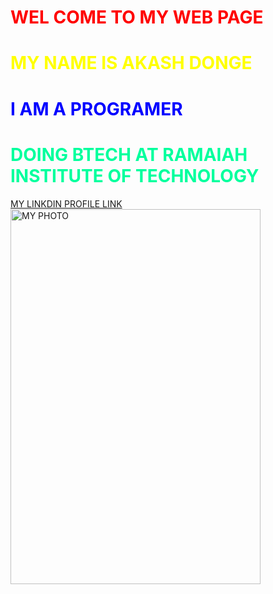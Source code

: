 <!DOCTYPE html>
<html lang="en">
<head>
    <meta charset="UTF-8">
    <meta http-equiv="X-UA-Compatible" content="IE=edge">
    <meta name="viewport" content="width=device-width, initial-scale=1.0">
    <title>MY PAGE</title>
</head>
<body>
   <h1 STYLE="COLOR:RED">   WEL COME TO MY WEB PAGE </h1> 
   <H1 STYLE="COLOR:YELLOW">   MY NAME IS AKASH DONGE</H1>
   <H1 STYLE="COLOR:BLUE">   I AM A PROGRAMER</H1>
   <H1 STYLE="COLOR:rgb(0, 255, 157)">   DOING BTECH AT RAMAIAH INSTITUTE OF TECHNOLOGY</H1>
   <A HREF="https://www.linkedin.com/in/akash-annappa-donge-794752251/">MY LINKDIN PROFILE LINK</A>
   <IMG SRC="https://media.licdn.com/media/AAYQAgTPAAgAAQAAAAAAADVuOvKzTF-3RD6j-qFPqhubBQ.png" ALT="MY PHOTO" WIDTH ="400" height="600">
</body>
</html>
